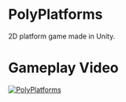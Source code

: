 # PolyPlatforms
2D platform game made in Unity.


# Gameplay Video
[![PolyPlatforms](https://i.snipboard.io/yKUZE8.jpg)](https://youtu.be/MammwBepjfc)



